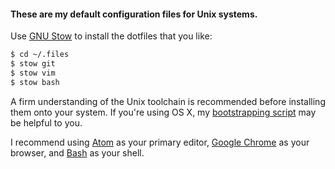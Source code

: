 #### These are my default configuration files for Unix systems.

Use [GNU Stow](http://www.gnu.org/software/stow/) to install the dotfiles that you like:

``` bash
$ cd ~/.files
$ stow git
$ stow vim
$ stow bash
```

A firm understanding of the Unix toolchain is recommended before installing them onto your system. If you're using OS X, my [bootstrapping script][bs] may be helpful to you.

I recommend using [Atom][atom] as your primary editor, [Google Chrome][chrome] as your browser, and [Bash][bash] as your shell.

[bash]: http://www.gnu.org/software/bash/
[atom]: http://atom.io
[chrome]: https://google.com/chrome
[bs]: /osx/bootstrap.sh
